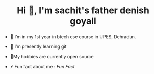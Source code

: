 <h1 align="center">Hi 👋, I'm sachit's father denish goyall</h1>
<h3 align="center"></h3>

- 🔭 I’m in my 1st year in btech cse course in UPES, Dehradun.
- 🌱 I’m presently learning  git
- 💬My hobbies are currently open source

- ⚡ Fun fact about me :   *Fun Fact*
